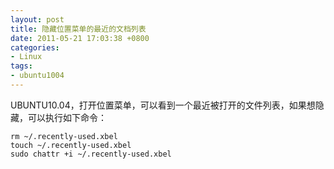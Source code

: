 ```yaml
---
layout: post
title: 隐藏位置菜单的最近的文档列表
date: 2011-05-21 17:03:38 +0800
categories:
- Linux
tags:
- ubuntu1004
---
```


UBUNTU10.04，打开位置菜单，可以看到一个最近被打开的文件列表，如果想隐藏，可以执行如下命令：

```
rm ~/.recently-used.xbel
touch ~/.recently-used.xbel
sudo chattr +i ~/.recently-used.xbel
```